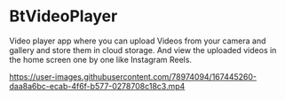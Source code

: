 # BtVideoPlayer
Video player app where you can upload Videos from your camera and gallery and store them in cloud storage. And view the uploaded videos in the home screen one by one like Instagram Reels.


https://user-images.githubusercontent.com/78974094/167445260-daa8a6bc-ecab-4f6f-b577-0278708c18c3.mp4

